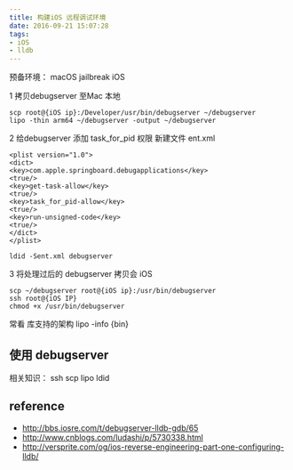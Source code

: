 ```yaml
---
title: 构建iOS 远程调试环境
date: 2016-09-21 15:07:28
tags:
- iOS 
- lldb 
---
```


预备环境：
macOS jailbreak iOS 

1 拷贝debugserver 至Mac 本地
```
scp root@{iOS ip}:/Developer/usr/bin/debugserver ~/debugserver
lipo -thin arm64 ~/debugserver -output ~/debugserver

```
2 给debugserver 添加 task_for_pid 权限
新建文件 ent.xml
```
<plist version="1.0">
<dict>
<key>com.apple.springboard.debugapplications</key>
<true/>
<key>get-task-allow</key>
<true/>
<key>task_for_pid-allow</key>
<true/>
<key>run-unsigned-code</key>
<true/>
</dict>
</plist>
```
```
ldid -Sent.xml debugserver
```

3 将处理过后的 debugserver 拷贝会 iOS 
```
scp ~/debugserver root@{iOS ip}:/usr/bin/debugserver
ssh root@{iOS IP}
chmod +x /usr/bin/debugserver
```
常看 库支持的架构 lipo -info {bin}

## 使用 debugserver

相关知识：
ssh 
scp
lipo
ldid

## reference
+ http://bbs.iosre.com/t/debugserver-lldb-gdb/65
+ http://www.cnblogs.com/ludashi/p/5730338.html
+ http://versprite.com/og/ios-reverse-engineering-part-one-configuring-lldb/


